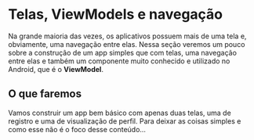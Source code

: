 # Telas, ViewModels e navegação

Na grande maioria das vezes, os aplicativos possuem mais de uma tela e, obviamente, uma navegação entre elas. Nessa seção veremos um pouco sobre a construção de um app simples que com telas, uma navegação entre elas e também um componente muito conhecido e utilizado no Android, que é o **ViewModel**.

## O que faremos

Vamos construir um app bem básico com apenas duas telas, uma de registro e uma de visualização de perfil. Para deixar as coisas simples e como esse não é o foco desse conteúdo...
